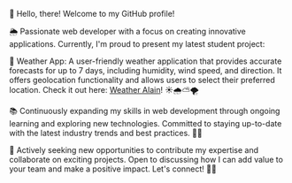 👋 Hello, there! Welcome to my GitHub profile! 

🌦️ Passionate web developer with a focus on creating innovative applications. Currently, I'm proud to present my latest student project:

📱 Weather App: A user-friendly weather application that provides accurate forecasts for up to 7 days, including humidity, wind speed, and direction. It offers geolocation functionality and allows users to select their preferred location. Check it out here: [Weather Alain](https://weather-alain.herokuapp.com/)! ☀️🌧️⛅️🌪️

📚 Continuously expanding my skills in web development through ongoing learning and exploring new technologies. Committed to staying up-to-date with the latest industry trends and best practices. 📖💡

💼 Actively seeking new opportunities to contribute my expertise and collaborate on exciting projects. Open to discussing how I can add value to your team and make a positive impact. Let's connect! 🤝✨
